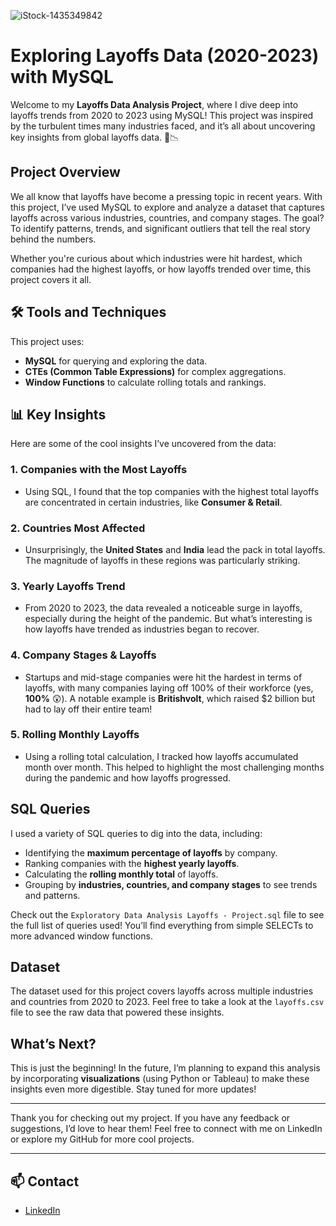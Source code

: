 ![iStock-1435349842](https://github.com/user-attachments/assets/0491b5ae-f393-4390-8ac6-69f5ebdb21e0)

# Exploring Layoffs Data (2020-2023) with MySQL

Welcome to my **Layoffs Data Analysis Project**, where I dive deep into layoffs trends from 2020 to 2023 using MySQL! This project was inspired by the turbulent times many industries faced, and it’s all about uncovering key insights from global layoffs data. 🏢📉

## Project Overview

We all know that layoffs have become a pressing topic in recent years. With this project, I’ve used MySQL to explore and analyze a dataset that captures layoffs across various industries, countries, and company stages. The goal? To identify patterns, trends, and significant outliers that tell the real story behind the numbers.

Whether you're curious about which industries were hit hardest, which companies had the highest layoffs, or how layoffs trended over time, this project covers it all.

## 🛠️ Tools and Techniques

This project uses:

- **MySQL** for querying and exploring the data.
- **CTEs (Common Table Expressions)** for complex aggregations.
- **Window Functions** to calculate rolling totals and rankings.

## 📊 Key Insights

Here are some of the cool insights I’ve uncovered from the data:

### 1. **Companies with the Most Layoffs**
   - Using SQL, I found that the top companies with the highest total layoffs are concentrated in certain industries, like **Consumer & Retail**.
   
### 2. **Countries Most Affected**
   - Unsurprisingly, the **United States** and **India** lead the pack in total layoffs. The magnitude of layoffs in these regions was particularly striking.

### 3. **Yearly Layoffs Trend**
   - From 2020 to 2023, the data revealed a noticeable surge in layoffs, especially during the height of the pandemic. But what’s interesting is how layoffs have trended as industries began to recover.

### 4. **Company Stages & Layoffs**
   - Startups and mid-stage companies were hit the hardest in terms of layoffs, with many companies laying off 100% of their workforce (yes, **100%** 😲). A notable example is **Britishvolt**, which raised $2 billion but had to lay off their entire team!

### 5. **Rolling Monthly Layoffs**
   - Using a rolling total calculation, I tracked how layoffs accumulated month over month. This helped to highlight the most challenging months during the pandemic and how layoffs progressed.

## SQL Queries

I used a variety of SQL queries to dig into the data, including:

- Identifying the **maximum percentage of layoffs** by company.
- Ranking companies with the **highest yearly layoffs**.
- Calculating the **rolling monthly total** of layoffs.
- Grouping by **industries, countries, and company stages** to see trends and patterns.

Check out the `Exploratory Data Analysis Layoffs - Project.sql` file to see the full list of queries used! You’ll find everything from simple SELECTs to more advanced window functions. 

## Dataset

The dataset used for this project covers layoffs across multiple industries and countries from 2020 to 2023. Feel free to take a look at the `layoffs.csv` file to see the raw data that powered these insights.

## What’s Next?

This is just the beginning! In the future, I’m planning to expand this analysis by incorporating **visualizations** (using Python or Tableau) to make these insights even more digestible. Stay tuned for more updates!

---

Thank you for checking out my project. If you have any feedback or suggestions, I’d love to hear them! Feel free to connect with me on LinkedIn or explore my GitHub for more cool projects.

---

## 📫 Contact

- [LinkedIn](https://www.linkedin.com/in/rawansherif/)




